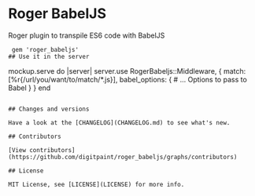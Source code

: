 # Roger BabelJS

Roger plugin to transpile ES6 code with BabelJS

```
 gem 'roger_babeljs'
## Use it in the server

```
  mockup.serve do |server|
    server.use RogerBabeljs::Middleware, {
      match: [%r{/url/you/want/to/match/*\.js}],
      babel_options: {
        # ... Options to pass to Babel
      }
    }
  end
```

## Changes and versions

Have a look at the [CHANGELOG](CHANGELOG.md) to see what's new.

## Contributors

[View contributors](https://github.com/digitpaint/roger_babeljs/graphs/contributors)

## License

MIT License, see [LICENSE](LICENSE) for more info.
